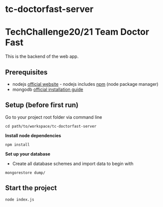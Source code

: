 # tc-doctorfast-server
# TechChallenge20/21 Team Doctor Fast

This is the backend of the web app.

## Prerequisites
* nodejs [official website](https://nodejs.org/en/) - nodejs includes [npm](https://www.npmjs.com/) (node package manager)
* mongodb [official installation guide](https://docs.mongodb.org/manual/administration/install-community/)

## Setup (before first run)

Go to your project root folder via command line
```
cd path/to/workspace/tc-doctorfast-server
```

**Install node dependencies**

```
npm install
```

**Set up your database**

* Create all database schemes and import data to begin with
```
mongorestore dump/
```

## Start the project

```bash
node index.js
```


